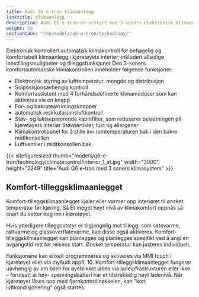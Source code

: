 ```yaml
---
title: Audi Q6 e-tron klimaanlegg
linktitle: Klimaanlegg
description: Audi Q6 e-tron er utstyrt med 3-soners elektronisk klimaanlegg med varmepumpe som standard.
weight: 10
sectiontabs: "/nb/models/q6-e-tron/technology/"
---
```

<!-- markdownlint-disable MD033 -->
Elektronisk kontrollert automatisk klimakontroll for behagelig og komfortabelt klimaanlegg i kjøretøyets interiør;
inkludert allsidige innstillingsmuligheter og tilleggsfunksjoner
Den 3-soners komfortautomatiske klimakontrollen inneholder følgende funksjoner:
<ul><li>Elektronisk styring av lufttemperatur, mengde og distribusjon</li>
<li>Solposisjonsavhengig kontroll</li>
<li>Komfortassistent med 4 forhåndsdefinerte klimamoduser som kan aktiveres via en knapp</li>
<li>For- og bakruteavrimingsknapper</li>
<li>automatisk resirkulasjonsluftkontroll</li>
<li>Støv- og luktseparerende kabinfilter, som reduserer belastningen på kjøretøyets interiør
Støvpartikler, lukt og allergener</li>
<li>Klimakontrollpanel for å stille inn romtemperaturen bak i den bakre midtkonsollen</li>
<li>Luftventiler i midtkonsollen bak</li>
</ul>

{{< sitefiguresized thumb="models/q6-e-tron/technology/climatecontrol/interior_1_st.jpg" width="3000" height="2249" title="Audi Q6 e-tron med 3 soners klimasystem" >}}

## Komfort-tilleggsklimaanlegget

Komfort-tilleggsklimaanlegget kjøler eller varmer opp interiøret til ønsket temperatur før kjøring. Så
Et meget høyt nivå av klimakomfort oppnås så snart du setter deg inn i kjøretøyet.

Hvis ytterligere tilleggsutstyr er tilgjengelig mot tillegg, som setevarme, rattvarme og glassoverflatevarme, kan disse også aktiveres. Komfort-tilleggsklimaanlegget kan planlegges og planlegges spesifikt ved å angi en avgangstid rett før reisens start. Ønsket temperatur kan justeres individuelt.

Funksjonene kan enkelt programmeres og aktiveres via MMI touch i kjøretøyet eller via myAudi app5, 10. Komfort-tilleggsklimaanlegget fungerer uavhengig av om bilen for øyeblikket lades via ladeinfrastrukturen eller ikke – forutsatt at høy- spenningsbatteri har et tilstrekkelig høyt ladenivå. Når kjøretøyet låses opp med fjernkontrollnøkkelen, kan "kort luftkondisjonering" også startes.